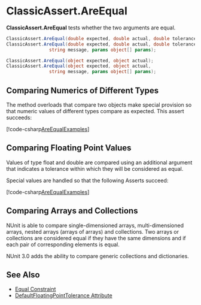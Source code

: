 # ClassicAssert.AreEqual

**ClassicAssert.AreEqual** tests whether the two arguments are equal.

```csharp
ClassicAssert.AreEqual(double expected, double actual, double tolerance);
ClassicAssert.AreEqual(double expected, double actual, double tolerance,
                string message, params object[] params);

ClassicAssert.AreEqual(object expected, object actual);
ClassicAssert.AreEqual(object expected, object actual,
                string message, params object[] params);
```

## Comparing Numerics of Different Types

The method overloads that compare two objects make special provision so that numeric
values of different types compare as expected. This assert succeeds:

[!code-csharp[AreEqualExamples](~/snippets/Snippets.NUnit/ClassicAssertExamples.cs#AreEqualExamples)]

## Comparing Floating Point Values

Values of type float and double are compared using an additional
argument that indicates a tolerance within which they will be considered
as equal.

Special values are handled so that the following Asserts succeed:

[!code-csharp[AreEqualExamples](~/snippets/Snippets.NUnit/ClassicAssertExamples.cs#AreEqualExamples)]

## Comparing Arrays and Collections

NUnit is able to compare single-dimensioned arrays, multi-dimensioned arrays,
nested arrays (arrays of arrays) and collections. Two arrays or collections are considered equal
if they have the same dimensions and if each pair of corresponding elements is equal.

NUnit 3.0 adds the ability to compare generic collections and dictionaries.

## See Also

* [Equal Constraint](xref:equalconstraint)
* [DefaultFloatingPointTolerance Attribute](../../attributes/defaultfloatingpointtolerance.md)
